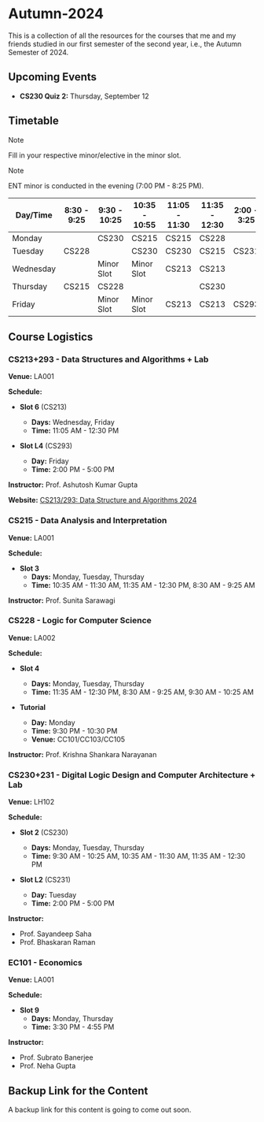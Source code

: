 # Autumn-2024

This is a collection of all the resources for the courses that me and my friends studied in our first semester of the second year, i.e., the Autumn Semester of 2024.

## Upcoming Events

- **CS230 Quiz 2:** Thursday, September 12

## Timetable

> [!NOTE]  
> Fill in your respective minor/elective in the minor slot.

> [!NOTE]  
> ENT minor is conducted in the evening (7:00 PM - 8:25 PM).

| Day/Time  | 8:30 - 9:25 | 9:30 - 10:25  | 10:35 - 10:55 | 11:05 - 11:30  | 11:35 - 12:30 | 2:00 - 3:25  | 3:30 - 4:55 |
| ------------- | ------------- | ------------- | ------------- | ------------- | ------------- | ------------- | ------------- |
| Monday |   | CS230 | CS215 | CS215 | CS228 |   | EC101 |
| Tuesday | CS228 |   | CS230 | CS230 | CS215 | CS231 | CS231 |
| Wednesday |   | Minor Slot | Minor Slot | CS213 | CS213 |   |   |
| Thursday | CS215 | CS228 |   |   | CS230 |   | EC101 |
| Friday |   | Minor Slot | Minor Slot | CS213 | CS213 | CS293 | CS293 |

## Course Logistics

### CS213+293 - Data Structures and Algorithms + Lab

**Venue:** LA001

**Schedule:**

- **Slot 6** (CS213)
  - **Days:** Wednesday, Friday
  - **Time:** 11:05 AM - 12:30 PM

- **Slot L4** (CS293)
  - **Day:** Friday
  - **Time:** 2:00 PM - 5:00 PM
 
**Instructor:** Prof. Ashutosh Kumar Gupta

**Website:** [CS213/293: Data Structure and Algorithms 2024](https://www.cse.iitb.ac.in/~akg/courses/2024-ds/)


### CS215 - Data Analysis and Interpretation

**Venue:** LA001

**Schedule:**

- **Slot 3**
  - **Days:** Monday, Tuesday, Thursday
  - **Time:** 10:35 AM - 11:30 AM, 11:35 AM - 12:30 PM, 8:30 AM - 9:25 AM
 
**Instructor:** Prof. Sunita Sarawagi

### CS228 - Logic for Computer Science

**Venue:** LA002

**Schedule:**

- **Slot 4**
  - **Days:** Monday, Tuesday, Thursday
  - **Time:** 11:35 AM - 12:30 PM, 8:30 AM - 9:25 AM, 9:30 AM - 10:25 AM

- **Tutorial**
  - **Day:** Monday
  - **Time:** 9:30 PM - 10:30 PM
  - **Venue:** CC101/CC103/CC105
 
**Instructor:** Prof. Krishna Shankara Narayanan

### CS230+231 - Digital Logic Design and Computer Architecture + Lab

**Venue:** LH102

**Schedule:**

- **Slot 2** (CS230)
  - **Days:** Monday, Tuesday, Thursday
  - **Time:** 9:30 AM - 10:25 AM, 10:35 AM - 11:30 AM, 11:35 AM - 12:30 PM

- **Slot L2** (CS231)
  - **Day:** Tuesday
  - **Time:** 2:00 PM - 5:00 PM
 
**Instructor:**
  - Prof. Sayandeep Saha
  - Prof. Bhaskaran Raman

### EC101 - Economics

**Venue:** LA001

**Schedule:**

- **Slot 9**
  - **Days:** Monday, Thursday
  - **Time:** 3:30 PM - 4:55 PM
 
**Instructor:**
  - Prof. Subrato Banerjee
  - Prof. Neha Gupta


## Backup Link for the Content

A backup link for this content is going to come out soon.
